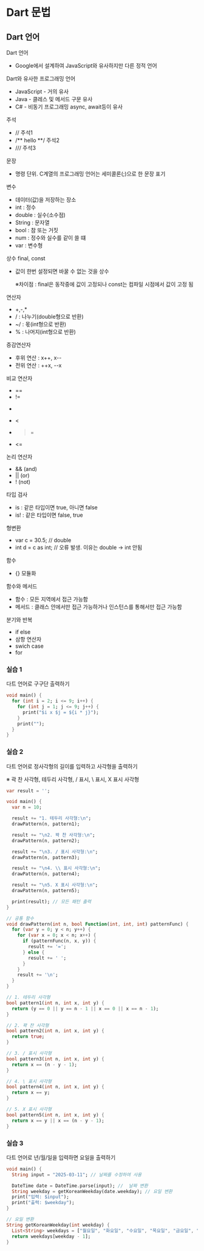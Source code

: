 # Dart 문법

## Dart 언어
Dart 언어
- Google에서 설계하여 JavaScript와 유사하지만 다른 정적 언어

Dart와 유사한 프로그래밍 언어
- JavaScript - 거의 유사
- Java - 클레스 및 메서드 구문 유사
- C# - 비동기 프로그래밍 async, await등이 유사

주석
- // 주석1
- /** hello **/ 주석2
- /// 주석3

문장
- 명령 단위. C계열의 프로그래밍 언어는 세미콜론(;)으로 한 문장 표기

변수
- 데이터(값)을 저장하는 장소
- int : 정수
- double : 실수(소수점)
- String : 문자열
- bool : 참 또는 거짓
- num : 정수와 실수를 같이 쓸 떄
- var : 변수형

상수 final, const
- 값이 한번 설정되면 바꿀 수 없는 것을 상수
  
  ※차이점 : final은 동작중에 값이 고정되나 const는 컴파일 시점에서 값이 고정 됨

연산자
- +,-,*
- / : 나누기(double형으로 반환)
- ~/ : 몫(int형으로 반환)
- % : 나머지(int형으로 반환)

증감연산자
- 후위 연산 : x++, x--
- 전위 연산 : ++x, --x

비교 연산자
- ==
- !=
- >
- <
- >=
- <=

논리 연산자
- && (and)
- || (or)
- ! (not)

타입 검사
- is : 같은 타입이면 true, 아니면 false
- is! : 같은 타입이면 false, true

형변환
- var c = 30.5;   // double
- int d = c as int; // 오류 발생. 이유는 double -> int 안됨

함수
- {} 모듈화

함수와 메서드
- 함수 : 모든 지역에서 접근 가능함
- 메서드 : 클래스 안에서만 접근 가능하거나 인스턴스를 통해서만 접근 가능함

분기와 반복
- if else
- 삼항 연산자
- swich case
- for



### 실습 1

다트 언어로 구구단 출력하기

```dart
void main() {
  for (int i = 2; i <= 9; i++) {
    for (int j = 1; j <= 9; j++) {
      print("$i x $j = ${i * j}");
    }
    print("");
  }
}
```

### 실습 2

다트 언어로 정사각형의 길이를 입력하고 사각형을 출력하기

※ 곽 찬 사각형, 테두리 사각형, / 표시, \ 표시, X 표시 사각형

```dart
var result = '';

void main() {
  var n = 10;

  result += "1. 테두리 사각형:\n";
  drawPattern(n, pattern1);

  result += "\n2. 꽉 찬 사각형:\n";
  drawPattern(n, pattern2);

  result += "\n3. / 표시 사각형:\n";
  drawPattern(n, pattern3);

  result += "\n4. \\ 표시 사각형:\n";
  drawPattern(n, pattern4);

  result += "\n5. X 표시 사각형:\n";
  drawPattern(n, pattern5);

  print(result); // 모든 패턴 출력
}

// 공통 함수
void drawPattern(int n, bool Function(int, int, int) patternFunc) {
  for (var y = 0; y < n; y++) {
    for (var x = 0; x < n; x++) {
      if (patternFunc(n, x, y)) {
        result += '=';
      } else {
        result += ' ';
      }
    }
    result += '\n';
  }
}

// 1. 테두리 사각형
bool pattern1(int n, int x, int y) {
  return (y == 0 || y == n - 1 || x == 0 || x == n - 1);
}

// 2. 꽉 찬 사각형
bool pattern2(int n, int x, int y) {
  return true;
}

// 3. / 표시 사각형
bool pattern3(int n, int x, int y) {
  return x == (n - y - 1);
}

// 4. \ 표시 사각형
bool pattern4(int n, int x, int y) {
  return x == y;
}

// 5. X 표시 사각형
bool pattern5(int n, int x, int y) {
  return x == y || x == (n - y - 1);
}

```

### 실습 3
다트 언어로 년/월/일을 입력하면 요일을 출력하기

```dart
void main() {
  String input = "2025-03-11"; // 날짜를 수정하여 사용

  DateTime date = DateTime.parse(input); //  날짜 변환
  String weekday = getKoreanWeekday(date.weekday); // 요일 변환
  print("입력: $input");
  print("출력: $weekday");
}

// 요일 변환
String getKoreanWeekday(int weekday) {
  List<String> weekdays = ["월요일", "화요일", "수요일", "목요일", "금요일", "토요일", "일요일"];
  return weekdays[weekday - 1];
}
```
